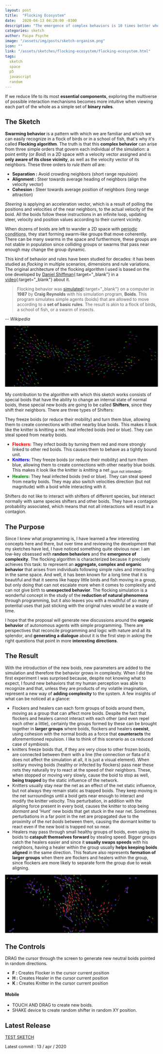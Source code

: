 ```yaml
---
layout: post
title:  "Flocking Ecosystem"
date:   2020-04-13 04:20:00 -0300
description: "The emergence of complex behaviors is 10 times better when you create a background story in your head. I promise."
categories: sketch
author: Paipa Psyche
image: "/assets/img/posts/sketch-organism.png"
icon: ""
link: "/assets/sketches/flocking-ecosystem/flocking-ecosystem.html"
tags:
  sketch
  space
  p5
  javascript
  random
---
```


If we reduce life to its most **essential components**, exploring the multiverse of possible interaction mechanisms becomes more intuitive when viewing each part of the whole as a simple set of **binary rules**.

## The Sketch
**Swarming behavior** is a pattern with which we are familiar and which we can easily recognize in a flock of birds or in a school of fish, that's why it's called **Flocking algorithm**. The truth is that this **complex behavior** can arise from three simple orders that govern each individual of the simulation: a point entity (or *Boid*) in a 2D space with a velocity vector assigned and is **only aware of its close vicinity**, as well as the velocity vector of its neighbors. These three orders to *rule them all* are:

* **Separation :** Avoid crowding neighbors (short range repulsion)
* **Alignment :** Steer towards average heading of neighbors (align the velocity vector)
* **Cohesion :** Steer towards average position of neighbors (long range attraction)

*Steering* is applying an acceleration vector, which is a result of polling the positions and velocities of the near neighbors, to the actual velocity of the boid. All the boids follow these instructions in an infinite loop, updating steer, velocity and position values according to their current vicinity.


When dozens of boids are left to wander a 2D space with  <abbr title="what goes out  of one edge, comes in through the opposite edge">periodic conditions</abbr>, they start forming swarm-like groups that move coherently. There can be many swarms in the space and furthermore, these groups are not stable in population since colliding groups or swarms that pass near enough may change the group dynamic.


This kind of behavior and rules have been studied for decades: it has been studied as *flocking* in multiple scenarios, dimensions and rule variations. The original architecture of the flocking algorithm I used is based on the one developed by [Daniel Shiffman](https://natureofcode.com/book/chapter-6-autonomous-agents/){:target="_blank"} in a [video](https://www.youtube.com/watch?v=mhjuuHl6qHM){:target="_blank"} about it.

> Flocking behavior was [simulated](https://www.youtube.com/watch?v=86iQiV3-3IA){:target="_blank"} on a computer in **1987** by **Craig Reynolds** with his simulation program, **Boids**. This program simulates simple agents (boids) that are allowed to move according to a **set of basic rules**. The result is akin to a flock of birds, a school of fish, or a swarm of insects.

*-- Wikipedia*

<img src="/assets/img/posts/sketch-organism-img1.png" alt="image of boid system" class="post-midimage-across"/>

My contribution to the algorithm with which this sketch works consists of special boids that have the ability to change an internal state of normal boids, these special new boids are going to be called **Shifters**, since they shift their neighbors. There are three types of Shifters:


They freeze boids (or reduce their mobility) and turn them blue, allowing them to create connections with other nearby blue boids. This makes it look like the knitter is knitting a net.
heal infected boids (red or blue). They can steal speed from nearby boids.

* **<span style="color:red">Flockers:</span>** They infect boids by turning them red and more strongly linked to other red boids. This causes them to behave as a tightly bound unit.
* **<span style="color:blue">Knitters:</span>** They freeze boids (or reduce their mobility) and turn them blue, allowing them to create connections with other nearby blue boids. This makes it look like the knitter is *knitting* a net <sub>(pun not intended)</sub>.
* **<span style="color:green">Healers:</span>** They heal infected boids (red or blue). They can steal speed from nearby boids. They may also switch velocities direction (but not magnitude) with a boid while interacting with it.

Shifters do not like to interact with shifters of different species, but interact normally with same species shifters and other boids. They have a contagion probability associated, which means that not all interactions will result in a contagion.


## The Purpose
Since I knew what programming is, I have learned a few interesting concepts here and there, but over time and reviewing the development that my sketches have led, I have noticed something quite obvious now: I am low-key obsessed with **random behaviors** and the **emergence of complexity**. The flocking algorithm is characterized because it precisely achieves this task:  to represent an **aggregate, complex and organic behavior** that arises from individuals following simple rules and interacting in the same space. And well, it has been known for a long time that it is beautiful and that it seems like happy little birds and fish moving in a group, but only doing that can not escalate more when it comes to complexity and can not give birth to **unexpected behavior**. The flocking simulation is a wonderful concept in the study of the **reduction of natural phenomena** through programming, but it also leaves you with a mouthful of so many potential uses that just sticking with the original rules would be a waste of time.


I hope that the proposal will generate new discussions around the **organic behavior** of autonomous agents with simple programming. There are perspectives that reconcile programming and logic with nature and all its splendor, and **generating a dialogue** about it is the first step in asking the right questions that point in more **interesting directions**.




## The Result

With the introduction of the new boids, new parameters are added to the simulation and therefore the behavior grows in complexity. When I did the first experiment I was surprised because, despite not knowing what to expect, I found new behaviors that my human perception was able to recognize and that, unless they are products of my volatile imagination, represent a new way of **adding complexity** to the system. A few insights of what can be noticed at a glance:

* Flockers and healers can each form groups of boids around them, moving as a group that can affect more boids. Despite the fact that flockers and healers cannot interact with each other (and even repel each other a little), certainly the groups formed by these can be brought together in **larger groups** where boids, flockers and healers **coexist**, using cohesion with the normal boids as a force that **counteracts** the aforementioned repulsion. I like to think of this scenario as ca reduced case of *symbiosis*.
* knitters freeze boids that, if they are very close to other frozen boids, are connected between them with a line (the connection or flata of it does not affect the simulation at all, it is just a visual element). When solitary moving boids (healthy or infected by flockers) pass near these nets they naturally try to react at the speed of their neighbors. These, when stopped or moving very slowly, cause the boid to stop as well, **being trapped** by the static influence of the network.
* Knitters usually stay near the net as an effect of the net static influence, but not always they remain static as trapped boids. They keep moving in the net surroundings until a boid gets near enough to interact and modify the knitter velocity. This perturbation, in addition with the aligning force present in every boid, causes the knitter to stop being *dormant* and 'Hunt' new boids that get stuck in the near net. Sometimes perturbations in a far point in the net are propagated due to the proximity of the *net boids* between them, causing the dormant knitter to react even if the new boid is trapped not so near.
* Healers may pass through small healthy groups of boids, even using its boids to **catapult themselves forward** by stealing speed. Bigger groups catch the healers easier and since it **usually swaps speeds** with his neighbors, having a healer within the group usually **helps keeping boids aligned** in the same direction. This feature also represents **formation of larger groups** when there are flockers and healers within the group, since flockers are more likely to separate form the group due to weak aligning.

<img src="/assets/img/posts/sketch-organism.gif" alt="image of boid system with shifters" class="post-midimage-across"/>

## The Controls

DRAG the cursor through the screen to generate new neutral boids pointed in random directions.
* **F :** Creates Flocker in the cursor current position
* **H :** Creates Healer in the cursor current position
* **K :** Creates Knitter in the cursor current position

#### Mobile

* TOUCH AND DRAG to create new boids.
* SHAKE device to create random shifter in random XY position.

## Latest Release
<a href="/assets/sketches/flocking-ecosystem/flocking-ecosystem.html" class="link-sketch">
<span >
TEST SKETCH
</span>
</a>

Latest commit : 13  / apr / 2020
